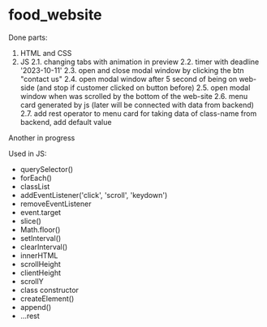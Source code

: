 # food_website

Done parts:
1. HTML and CSS
2. JS
2.1. changing tabs with animation in preview
2.2. timer with deadline '2023-10-11'
2.3. open and close modal window by clicking the btn "contact us"
2.4. open modal window after 5 second of being on web-side (and stop if customer clicked on button before)
2.5. open modal window when was scrolled by the bottom of the web-site
2.6. menu card generated by js (later will be connected with data from backend)
2.7. add rest operator to menu card for taking data of class-name from backend, add default value 


Another in progress


Used in JS:
- querySelector()
- forEach()
- classList
- addEventListener('click', 'scroll', 'keydown')
- removeEventListener
- event.target
- slice()
- Math.floor()
- setInterval()
- clearInterval()
- innerHTML
- scrollHeight
- clientHeight
- scrollY
- class constructor
- createElement()
- append()
- ...rest
